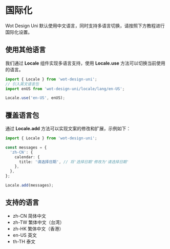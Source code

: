 # 国际化

Wot Design Uni 默认使用中文语言，同时支持多语言切换，请按照下方教程进行国际化设置。

## 使用其他语言

我们通过 __Locale__ 组件实现多语言支持，使用 __Locale.use__ 方法可以切换当前使用的语言。

```typescript
import { Locale } from 'wot-design-uni';
// 引入英文语言包
import enUS from 'wot-design-uni/locale/lang/en-US';

Locale.use('en-US', enUS);
```

## 覆盖语言包

通过 __Locale.add__ 方法可以实现文案的修改和扩展，示例如下：
```typescript
import { Locale } from 'wot-design-uni';

const messages = {
  'zh-CN': {
    calendar: {
      title: '请选择日期', // 将'选择日期'修改为'请选择日期'
    },
  },
};

Locale.add(messages);
```
 
## 支持的语言

* zh-CN 简体中文
* zh-TW 繁体中文（台湾）
* zh-HK 繁体中文（香港）
* en-US 英文
* th-TH 泰文
